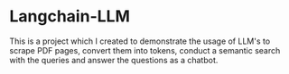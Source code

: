 # Langchain-LLM

This is a project which I created to demonstrate the usage of LLM's to scrape PDF pages, convert them into tokens, conduct a semantic search with the queries and answer the questions as a chatbot. 
